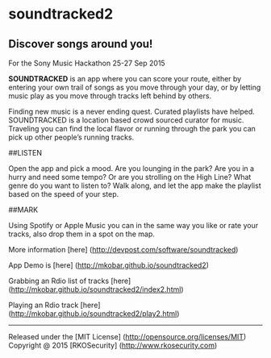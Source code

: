 # soundtracked2

## Discover songs around you!

For the Sony Music Hackathon 25-27 Sep 2015

**SOUNDTRACKED** is an app where you can score your route, either by entering your own trail of songs as you move through your day, or by letting music play as you move through tracks left behind by others.

Finding new music is a never ending quest. Curated playlists have helped. SOUNDTRACKED is a location based crowd sourced curator for music. Traveling you can find the local flavor or running through the park you can pick up other people’s running tracks.

##LISTEN

Open the app and pick a mood. Are you lounging in the park? Are you in a hurry and need some tempo? Or are you strolling on the High Line? What genre do you want to listen to? Walk along, and let the app make the playlist based on the speed of your step.

##MARK

Using Spotify or Apple Music you can in the same way you like or rate your tracks, also drop them in a spot on the map. 

More information [here] (http://devpost.com/software/soundtracked)

App Demo is [here] (http://mkobar.github.io/soundtracked2)

   Grabbing an Rdio list of tracks [here] (http://mkobar.github.io/soundtracked2/index2.html)

   Playing an Rdio track [here] (http://mkobar.github.io/soundtracked2/play2.html)

---
Released under the [MIT License] (http://opensource.org/licenses/MIT)
Copyright @ 2015 [RKOSecurity] (http://www.rkosecurity.com)
